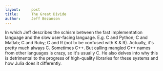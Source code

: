 ```yaml
---
layout:     post
title:      The Great Divide
author:     Jeff Bezanson
---
```


In which Jeff describes the schism between the fast implementation language and the slow user-facing language.
E.g. C and Python; C and Matlab; C and Ruby; C and R (not to be confused with K & R).
Actually, it's pretty much always C.
Sometimes C++. But calling mangled C++ names from other languages is crazy, so it's usually C.
He also delves into why this is detrimental to the progress of high-quality libraries for these systems and how Julia does it differently.
